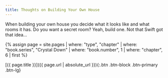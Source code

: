 ```yaml
---
title: Thoughts on Building Your Own House
---
```

When building your own house you decide what it looks like and what rooms it has.
Do you want a secret room? Yeah, build one.
Not that Swift got that idea…

{% assign page = site.pages
  | where: "type", "chapter"
  | where: "book.series", "Crystal Down"
  | where: "book.number", 1
  | where: "chapter", 6
  | first %}

[{{ page.title }}]({{ page.url | absolute_url }}){:.btn .btn-block .btn-primary .btn-lg}
<!--more-->